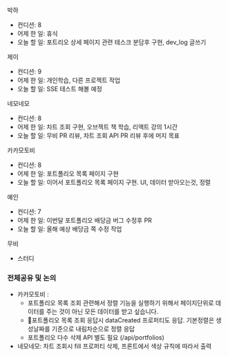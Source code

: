 
박하
- 컨디션: 8
- 어제 한 일: 휴식
- 오늘 할 일: 포트리오 상세 페이지 관련 테스크 분담후 구현, dev_log 글쓰기

제이
- 컨디션: 9
- 어제 한 일: 개인학습, 다른 프로젝트 작업
- 오늘 할 일: SSE 테스트 해볼 예정

네모네모
- 컨디션: 8
- 어제 한 일: 차트 조회 구현, 오브젝트 책 학습, 리액트 강의 1시간
- 오늘 할 일: 무비 PR 리뷰, 차트 조회 API PR 리뷰 후에 머지 목표

카카모토비
- 컨디션: 8
- 어제 한 일: 포트폴리오 목록 페이지 구현
- 오늘 할 일: 이어서 포트폴리오 목록 페이지 구현. UI, 데이터 받아오는것, 정렬

예인
- 컨디션: 7
- 어제 한 일: 이번달 포트폴리오 배당금 버그 수정후 PR
- 오늘 할 일: 올해 예상 배당금 쪽 수정 작업

무비
- 스터디

### 전체공유 및 논의
- 카카모토비 :
	- 포트폴리오 목록 조회 관련해서 정렬 기능을 실행하기 위해서 페이지단위로 데이터를 주는 것이 아닌 모든 데이터를 받고 싶습니다.  
	- 포트폴리오 목록 조회 응답시 dataCreated 프로퍼티도 응답. 기본정렬은 생성날짜를 기준으로 내림차순으로 정렬 응답
	- 포트폴리오 다수 삭제 API 별도 필요 (/api/portfolios)
- 네모네모: 차트 조회시 fill 프로퍼티 삭제, 프론트에서 색상 규칙에 따라서 출력